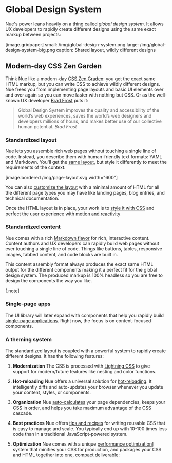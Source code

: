 

# Global Design System
Nue's power leans heavily on a thing called _global design system_. It allows UX developers to rapidly create different designs using the same exact markup between projects:

[image.gridpaper]
  small: /img/global-design-system.png
  large: /img/global-design-system-big.png
  caption: Shared layout, wildly different designs


## Modern-day CSS Zen Garden
Think Nue like a modern-day [CSS Zen Graden](//csszengarden.com/): you get the exact same HTML markup, but you can write CSS to achieve wildly different designs. Nue frees you from implementing page layouts and basic UI elements over and over again so you can move faster with nothing but CSS. Or as the well-known UX developer [Brad Frost](//bradfrost.com/) puts it:

> Global Design System improves the quality and accessibility of the world’s web experiences, saves the world’s web designers and developers millions of hours, and makes better use of our collective human potential. *Brad Frost*


### Standardized layout
Nue lets you assemble rich web pages without touching a single line of code. Instead, you describe them with human-friendly text formats: YAML and Markdown. You'll get the [same layout](page-layout.html), but style it differently to meet the requirements of the context.


[image.bordered /img/page-layout.svg width="600"]

You can also [customize the layout](](custom-layouts.html)) with a minimal amount of HTML for all the different page types you may have like landing pages, blog entries, and technical documentation.


Once the HTML layout is in place, your work is to [style it with CSS](css-best-practices.html) and perfect the user experience with [motion and reactivity ](reactivity.html)


### Standardized content
Nue comes with a rich [Markdown flavor](content.html) for rich, interactive content.
Content authors and UX developers can rapidly build web pages without ever touching a single line of code. Things like buttons, tables, responsive images, tabbed content, and code blocks are built in.

This content assembly format always produces the exact same HTML output for the different components making it a perfect fit for the global design system. The produced markup is 100% headless so you are free to design the components the way you like.


[.note]
  ### Single-page apps
  The UI library will later expand with components that help you rapidly build [single-page applications](single-page-applications.html). Right now, the focus is on content-focused components.


### A theming system
The standardized layout is coupled with a powerful system to rapidly create different designs. It has the following features:


1. **Modernization** The CSS is processed with [Lightning CSS](//lightningcss.dev/) to give support for modern/future features like nesting and color functions.

2. **Hot-reloading** Nue offers a universal solution for [hot-reloading](hot-reloading.html). It intelligently diffs and auto-updates your browser whenever you update your content, styles, or components.

3. **Organization** Nue [auto-calculates](project-structure.html#page-dependencies) your page dependencies, keeps your CSS in order, and helps you take maximum advantage of the CSS cascade.

4. **Best practices** Nue offers [tips and recipes](css-best-practices.html) for writing reusable CSS that is easy to manage and scale. You typically end up with 10-100 times less code than in a traditional JavaScript-powered system.

5. **Optimization** Nue comes with a unique [performance optimization](performance-optimization.html)] system that minifies your CSS for production, and packages your CSS and HTML together into one, compact deliverable:





